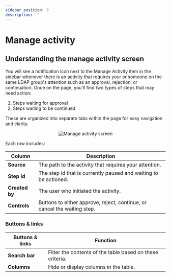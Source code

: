 ```yaml
---
sidebar_position: 9
description: ''
---
```


# Manage activity

## Understanding the manage activity screen

You will see a notification icon next to the Manage Activity item in the sidebar whenever there is an activity that requires your or someone on the same LDAP group's attention such as an approval, rejection, or continuation.
Once on the page, you'll find two types of steps that may need action:

1. Steps waiting for approval
2. Steps waiting to be continued

These are organized into separate tabs within the page for easy navigation and clarity.

<p align='center'>
  <img alt='Manage activity screen' src={require('!url-loader!./images/manage-activity.png').default} className='image-border'/>
</p>

Each row includes:

| Column              | Description                                                                                |
|---------------------|--------------------------------------------------------------------------------------------|
| **Source**          | The path to the activity that requires your attention.                                     |
| **Step id**         | The step id that is currently paused and waiting to be actioned.                           |
| **Created by**      | The user who initiated the activity.                                                       |
| **Controls**        | Buttons to either approve, reject, continue, or cancel the waiting step.                   |

### Buttons & links

| Buttons & links               | Function                                                               |
|-------------------------------|------------------------------------------------------------------------|
| **Search bar**                | Filter the contents of the table based on these criteria.              |
| **Columns**                   | Hide or display columns in the table.                                  |
